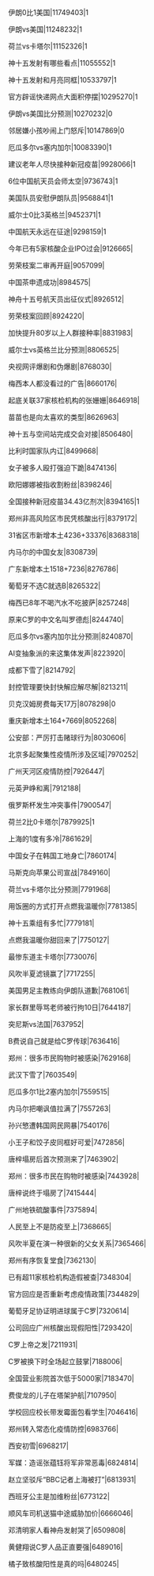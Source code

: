 伊朗0比1美国|11749403|1

伊朗vs美国|11248232|1

荷兰vs卡塔尔|11152326|1

神十五发射有哪些看点|11055552|1

神十五发射和月亮同框|10533797|1

官方辟谣快递网点大面积停摆|10295270|1

伊朗vs美国比分预测|10270232|0

邻居嫌小孩吵闹上门怒斥|10147869|0

厄瓜多尔vs塞内加尔|10083390|1

建议老年人尽快接种新冠疫苗|9928066|1

6位中国航天员会师太空|9736743|1

美国队员安慰伊朗队员|9568841|1

威尔士0比3英格兰|9452371|1

中国航天永远在征途|9298159|1

今年已有5家核酸企业IPO过会|9126665|

劳荣枝案二审再开庭|9057099|

中国茶申遗成功|8984575|

神舟十五号航天员出征仪式|8926512|

劳荣枝案回顾|8924220|

加快提升80岁以上人群接种率|8831983|

威尔士vs英格兰比分预测|8806525|

央视网评爆剧和伪爆剧|8768030|

梅西本人都没看过的广告|8660176|

起底关联37家核检机构的张姗姗|8646918|

苗苗也是向太喜欢的类型|8626963|

神十五与空间站完成交会对接|8506480|

比利时国家队内讧|8499668|

女子被多人殴打强迫下跪|8474136|

欧阳娜娜被指收割粉丝|8398246|

全国接种新冠疫苗34.43亿剂次|8394165|1

郑州非高风险区市民凭核酸出行|8379172|

31省区市新增本土4236+33376|8368318|

内马尔的中国女友|8308739|

广东新增本土1518+7236|8276786|

葡萄牙不选C就选B|8265322|

梅西已8年不喝汽水不吃披萨|8257248|

原来C罗的中文名叫罗德彪|8244740|

厄瓜多尔vs塞内加尔比分预测|8240870|

AI变抽象派的来这集体发声|8223920|

成都下雪了|8214792|

封控管理要快封快解应解尽解|8213211|

贝克汉姆房费每天17万|8078298|0

重庆新增本土164+7669|8052268|

公安部：严厉打击赌球行为|8030606|

北京多起聚集性疫情所涉及区域|7970252|

广州天河区疫情防控|7926447|

元英尹峥和离|7912188|

俄罗斯杯发生冲突事件|7900547|

荷兰2比0卡塔尔|7879925|1

上海的1度有多冷|7861629|

中国女子在韩国工地身亡|7860174|

马斯克向苹果公司宣战|7849160|

荷兰vs卡塔尔比分预测|7791968|

用饭圈的方式打开点燃我温暖你|7781385|

神十五乘组有多忙|7779181|

点燃我温暖你甜回来了|7750127|

最惨东道主卡塔尔|7730076|

风吹半夏滤镜赢了|7717255|

美国男足主教练向伊朗队道歉|7681061|

家长群里辱骂老师被行拘10日|7644187|

突尼斯vs法国|7637952|

B费说自己就是给C罗传球|7636416|

郑州：很多市民购物时被感染|7629168|

武汉下雪了|7603549|

厄瓜多尔1比2塞内加尔|7559515|

内马尔把嘲讽值拉满了|7557263|

孙兴慜遭韩国网民网暴|7540176|

小王子和饺子皮同框好可爱|7472856|

唐梓塌房后首次预测来了|7463902|

郑州：很多市民在购物时被感染|7443928|

唐梓说终于塌房了|7415444|

广州地铁硫酸事件|7375894|

人民至上不是防疫至上|7368665|

风吹半夏在演一种很新的父女关系|7365466|

郑州有序恢复堂食|7362130|

已有超11家核检机构造假被查|7348304|

官方回应是否重新考虑疫情政策|7344829|

葡萄牙足协证明进球属于C罗|7320614|

公司回应广州核酸出现假阳性|7293420|

C罗上帝之发|7211931|

C罗被换下时全场起立鼓掌|7188006|

全国营业影院首次低于5000家|7183470|

费俊龙的儿子在塔架护航|7107950|

学校回应校长带发霉面包看学生|7046416|

郑州转入常态化疫情防控|6983766|

西安初雪|6968217|

军媒：造谣张蕴钰将军非常恶毒|6824814|

赵立坚驳斥“BBC记者上海被打”|6813931|

西班牙公主是加维粉丝|6773122|

顺风车司机送猫中途威胁加价|6666046|

邓清明家人看神舟发射哭了|6509808|

黄健翔说C罗人品正直要强|6489016|

橘子致核酸阳性是真的吗|6480245|

